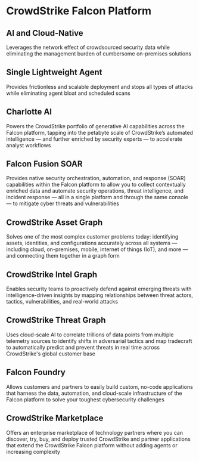 # CrowdStrike Falcon Platform

## AI and Cloud-Native
Leverages the network effect of crowdsourced security data while eliminating the management burden of cumbersome on-premises solutions

## Single Lightweight Agent
Provides frictionless and scalable deployment and stops all types of attacks while eliminating agent bloat and scheduled scans

## Charlotte AI
Powers the CrowdStrike portfolio of generative AI capabilities across the Falcon platform, tapping into the petabyte scale of CrowdStrike’s automated intelligence — and further enriched by security experts — to accelerate analyst workflows

## Falcon Fusion SOAR
Provides native security orchestration, automation, and response (SOAR) capabilities within the Falcon platform to allow you to collect contextually enriched data and automate security operations, threat intelligence, and incident response — all in a single platform and through the same console — to mitigate cyber threats and vulnerabilities

## CrowdStrike Asset Graph
Solves one of the most complex customer problems today: identifying assets, identities, and configurations accurately across all systems — including cloud, on-premises, mobile, internet of things (IoT), and more — and connecting them together in a graph form

## CrowdStrike Intel Graph
Enables security teams to proactively defend against emerging threats with intelligence-driven insights by mapping relationships between threat actors, tactics, vulnerabilities, and real-world attacks

## CrowdStrike Threat Graph
Uses cloud-scale AI to correlate trillions of data points from multiple telemetry sources to identify shifts in adversarial tactics and map tradecraft to automatically predict and prevent threats in real time across CrowdStrike's global customer base

## Falcon Foundry
Allows customers and partners to easily build custom, no-code applications that harness the data, automation, and cloud-scale infrastructure of the Falcon platform to solve your toughest cybersecurity challenges

## CrowdStrike Marketplace
Offers an enterprise marketplace of technology partners where you can discover, try, buy, and deploy trusted CrowdStrike and partner applications that extend the CrowdStrike Falcon platform without adding agents or increasing complexity